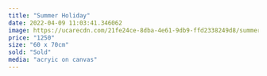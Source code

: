 ```yaml
---
title: "Summer Holiday"
date: 2022-04-09 11:03:41.346062
image: https://ucarecdn.com/21fe24ce-8dba-4e61-9db9-ffd2338249d8/summer-holiday.jpg
price: "1250"
size: "60 x 70cm"
sold: "Sold"
media: "acryic on canvas"
---
```


